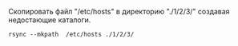 Скопировать файл "/etc/hosts" в директорию "./1/2/3/" создавая недостающие каталоги. 
````shell
rsync --mkpath  /etc/hosts ./1/2/3/
````